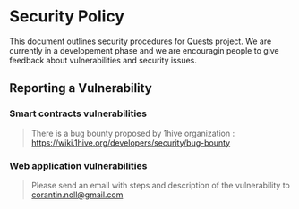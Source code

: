 # Security Policy

This document outlines security procedures for Quests project.
We are currently in a developement phase and we are encouragin people to give feedback about vulnerabilities and security issues.

## Reporting a Vulnerability

### Smart contracts vulnerabilities

> There is a bug bounty proposed by 1hive organization : https://wiki.1hive.org/developers/security/bug-bounty

### Web application vulnerabilities

> Please send an email with steps and description of the vulnerability to [corantin.noll@gmail.com](mailto:corantin.noll@gmail.com?subject=Quests&nbsp;vulnerability&nbsp;report&body=%2A%2ADescribe%20the%20Vulnerability%2A%2A%0AA%20clear%20and%20concise%20description%20of%20what%20the%20vulnerability%20is.%0A%0A%2A%2ATo%20Reproduce%2A%2A%0ASteps%20to%20reproduce%20the%20behavior%3A%0A%0A1.%20Go%20to%20%27...%27%0A2.%20Click%20on%20%27....%27%0A3.%20Scroll%20down%20to%20%27....%27%0A4.%20See%20error%0A%0A%2A%2AExpected%20behavior%2A%2A%0AA%20clear%20and%20concise%20description%20of%20what%20you%20expected%20to%20happen.%0A%0A%2A%2AScreenshots%2A%2A%0AIf%20applicable%2C%20add%20screenshots%20to%20help%20explain%20your%20problem.%0A%0A%2A%2ADesktop%20%28please%20complete%20the%20following%20information%29%3A%2A%2A%0A%0A-%20OS%3A%20%5Be.g.%20iOS%5D%0A-%20Browser%20%5Be.g.%20chrome%2C%20safari%5D%0A-%20Version%20%5Be.g.%2022%5D%0A%0A%2A%2ASmartphone%20%28please%20complete%20the%20following%20information%29%3A%2A%2A%0A%0A-%20Device%3A%20%5Be.g.%20iPhone6%5D%0A-%20OS%3A%20%5Be.g.%20iOS8.1%5D%0A-%20Browser%20%5Be.g.%20stock%20browser%2C%20safari%5D%0A-%20Version%20%5Be.g.%2022%5D%0A%0A%2A%2AAdditional%20context%2A%2A%0AAdd%20any%20other%20context%20about%20the%20problem%20here.%0A)
